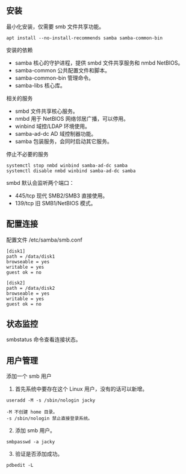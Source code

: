 ## 安装
最小化安装，仅需要 smb 文件共享功能。
```shell
apt install --no-install-recommends samba samba-common-bin
```

安装的依赖
- samba 核心的守护进程，提供 smbd 文件共享服务和 nmbd NetBIOS。
- samba-common 公共配置文件和脚本。
- samba-common-bin 管理命令。
- samba-libs 核心库。

相关的服务
- smbd 文件共享核心服务。
- nmbd 用于 NetBIOS 网络邻居广播，可以停用。
- winbind 域控/LDAP 环境使用。
- samba-ad-dc AD 域控制器功能。
- samba 包装服务，会同时启动其它服务。

停止不必要的服务
```
systemctl stop nmbd winbind samba-ad-dc samba
systemctl disable nmbd winbind samba-ad-dc samba
```

smbd 默认会监听两个端口：
- 445/tcp 现代 SMB2/SMB3 直接使用。
- 139/tcp 旧 SMB1/NetBIOS 模式。

## 配置连接
配置文件 /etc/samba/smb.conf
```
[disk1]
path = /data/disk1
browseable = yes
writable = yes
guest ok = no

[disk2]
path = /data/disk2
browseable = yes
writable = yes
guest ok = no
```

## 状态监控
smbstatus 命令查看连接状态。

## 用户管理
添加一个 smb 用户
1. 首先系统中要存在这个 Linux 用户，没有的话可以新增。
```
useradd -M -s /sbin/nologin jacky

-M 不创建 home 目录。
-s /sbin/nologin 禁止直接登录系统。
```

2. 添加 smb 用户。
```
smbpasswd -a jacky
```

3. 验证是否添加成功。
```
pdbedit -L
```
